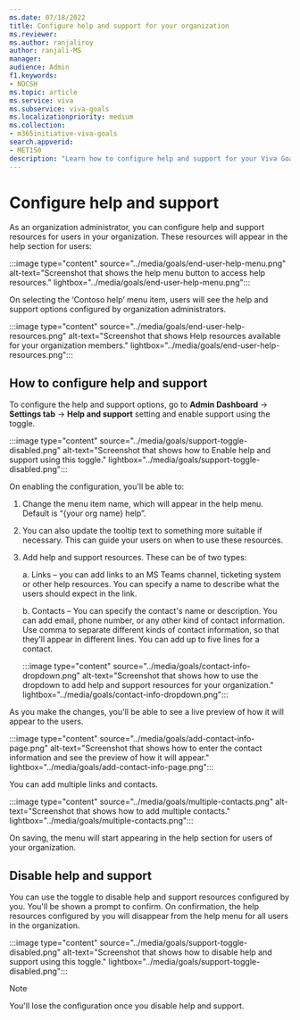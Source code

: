 ```yaml
---
ms.date: 07/18/2022
title: Configure help and support for your organization
ms.reviewer: 
ms.author: ranjaliroy
author: ranjali-MS
manager: 
audience: Admin
f1.keywords:
- NOCSH
ms.topic: article
ms.service: viva
ms.subservice: viva-goals
ms.localizationpriority: medium
ms.collection:  
- m365initiative-viva-goals  
search.appverid:
- MET150
description: "Learn how to configure help and support for your Viva Goals app."
---
```


# Configure help and support 

As an organization administrator, you can configure help and support resources for users in your organization. These resources will appear in the help section for users: 

:::image type="content" source="../media/goals/end-user-help-menu.png" alt-text="Screenshot that shows the help menu button to access help resources." lightbox="../media/goals/end-user-help-menu.png":::

On selecting the ‘Contoso help’ menu item, users will see the help and support options configured by organization administrators. 

:::image type="content" source="../media/goals/end-user-help-resources.png" alt-text="Screenshot that shows Help resources available for your organization members." lightbox="../media/goals/end-user-help-resources.png":::

## How to configure help and support

To configure the help and support options, go to **Admin Dashboard** -> **Settings tab** -> **Help and support** setting and enable support using the toggle.

:::image type="content" source="../media/goals/support-toggle-disabled.png" alt-text="Screenshot that shows how to Enable help and support using this toggle." lightbox="../media/goals/support-toggle-disabled.png":::

On enabling the configuration, you'll be able to: 

1. Change the menu item name, which will appear in the help menu. Default is “{your org name} help”. 

2. You can also update the tooltip text to something more suitable if necessary. This can guide your users on when to use these resources. 

3. Add help and support resources. These can be of two types: 

    a. Links – you can add links to an MS Teams channel, ticketing system or other help resources. You can specify a name to describe what the users should expect in the link. 

    b. Contacts – You can specify the contact's name or description. You can add email, phone number, or any other kind of contact information. Use comma to separate different kinds of contact information, so that they'll appear in different lines. You can add up to five lines for a contact. 
  
     :::image type="content" source="../media/goals/contact-info-dropdown.png" alt-text="Screenshot that shows how to use the dropdown to add help and support resources for your organization." lightbox="../media/goals/contact-info-dropdown.png":::

As you make the changes, you'll be able to see a live preview of how it will appear to the users. 
  
:::image type="content" source="../media/goals/add-contact-info-page.png" alt-text="Screenshot that shows how to enter the contact information and see the preview of how it will appear." lightbox="../media/goals/add-contact-info-page.png":::
  
You can add multiple links and contacts.
  
:::image type="content" source="../media/goals/multiple-contacts.png" alt-text="Screenshot that shows how to add multiple contacts." lightbox="../media/goals/multiple-contacts.png":::
  
On saving, the menu will start appearing in the help section for users of your organization.

## Disable help and support 

You can use the toggle to disable help and support resources configured by you. You'll be shown a prompt to confirm. On confirmation, the help resources configured by you will disappear from the help menu for all users in the organization. 

:::image type="content" source="../media/goals/support-toggle-disabled.png" alt-text="Screenshot that shows how to disable help and support using this toggle." lightbox="../media/goals/support-toggle-disabled.png":::

> [!Note] 
> You'll lose the configuration once you disable help and support. 

